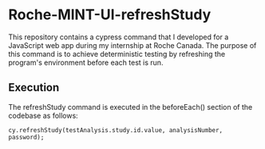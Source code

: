 # Roche-MINT-UI-refreshStudy
This repository contains a cypress command that I developed for a JavaScript web app during my internship at Roche Canada. The purpose of this command is to achieve deterministic testing by refreshing the program's environment before each test is run.

## Execution
The refreshStudy command is executed in the beforeEach() section of the codebase as follows:
```
cy.refreshStudy(testAnalysis.study.id.value, analysisNumber, password);
```
